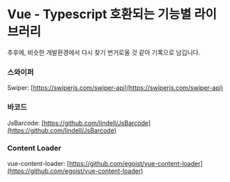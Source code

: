 # Vue - Typescript 호환되는 기능별 라이브러리

추후에, 비슷한 개발환경에서 다시 찾기 번거로울 것 같아 기록으로 남깁니다.

### 스와이퍼

Swiper: [https://swiperjs.com/swiper-api](https://swiperjs.com/swiper-api)

### 바코드

JsBarcode: [https://github.com/lindell/JsBarcode](https://github.com/lindell/JsBarcode)

### Content Loader

vue-content-loader: [https://github.com/egoist/vue-content-loader](https://github.com/egoist/vue-content-loader)